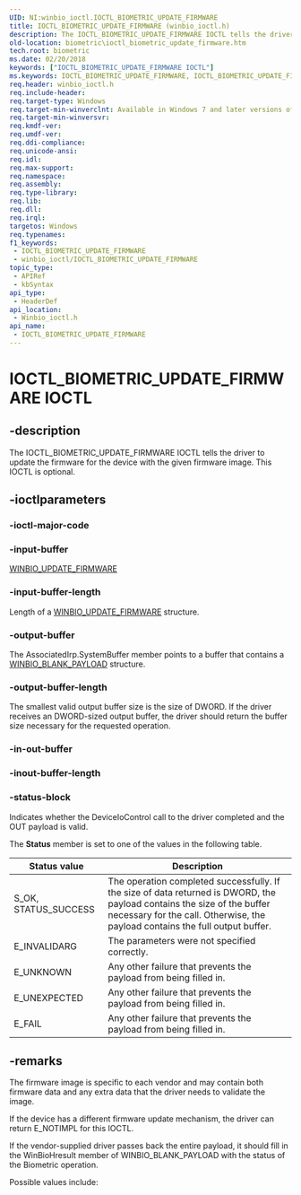 ```yaml
---
UID: NI:winbio_ioctl.IOCTL_BIOMETRIC_UPDATE_FIRMWARE
title: IOCTL_BIOMETRIC_UPDATE_FIRMWARE (winbio_ioctl.h)
description: The IOCTL_BIOMETRIC_UPDATE_FIRMWARE IOCTL tells the driver to update the firmware for the device with the given firmware image. This IOCTL is optional.
old-location: biometric\ioctl_biometric_update_firmware.htm
tech.root: biometric
ms.date: 02/20/2018
keywords: ["IOCTL_BIOMETRIC_UPDATE_FIRMWARE IOCTL"]
ms.keywords: IOCTL_BIOMETRIC_UPDATE_FIRMWARE, IOCTL_BIOMETRIC_UPDATE_FIRMWARE control, IOCTL_BIOMETRIC_UPDATE_FIRMWARE control code [Biometric Devices], biometric.ioctl_biometric_update_firmware, biometric_ref_b94fa4b7-e1db-4cac-8c06-ff490ca39fd5.xml, winbio_ioctl/IOCTL_BIOMETRIC_UPDATE_FIRMWARE
req.header: winbio_ioctl.h
req.include-header: 
req.target-type: Windows
req.target-min-winverclnt: Available in Windows 7 and later versions of Windows.
req.target-min-winversvr: 
req.kmdf-ver: 
req.umdf-ver: 
req.ddi-compliance: 
req.unicode-ansi: 
req.idl: 
req.max-support: 
req.namespace: 
req.assembly: 
req.type-library: 
req.lib: 
req.dll: 
req.irql: 
targetos: Windows
req.typenames: 
f1_keywords:
 - IOCTL_BIOMETRIC_UPDATE_FIRMWARE
 - winbio_ioctl/IOCTL_BIOMETRIC_UPDATE_FIRMWARE
topic_type:
 - APIRef
 - kbSyntax
api_type:
 - HeaderDef
api_location:
 - Winbio_ioctl.h
api_name:
 - IOCTL_BIOMETRIC_UPDATE_FIRMWARE
---
```


# IOCTL_BIOMETRIC_UPDATE_FIRMWARE IOCTL


## -description

The IOCTL_BIOMETRIC_UPDATE_FIRMWARE IOCTL tells the driver to update the firmware for the device with the given firmware image.  This IOCTL is optional.

## -ioctlparameters

### -ioctl-major-code

### -input-buffer

<a href="/windows-hardware/drivers/ddi/winbio_ioctl/ns-winbio_ioctl-_winbio_update_firmware">WINBIO_UPDATE_FIRMWARE</a>

### -input-buffer-length

Length of a <a href="/windows-hardware/drivers/ddi/winbio_ioctl/ns-winbio_ioctl-_winbio_update_firmware">WINBIO_UPDATE_FIRMWARE</a> structure.

### -output-buffer

The AssociatedIrp.SystemBuffer member points to a buffer that contains a <a href="/windows-hardware/drivers/ddi/winbio_ioctl/ns-winbio_ioctl-_winbio_blank_payload">WINBIO_BLANK_PAYLOAD</a> structure.

### -output-buffer-length

The smallest valid output buffer size is the size of DWORD.  If the driver receives an DWORD-sized output buffer, the driver should return the buffer size necessary for the requested operation.

### -in-out-buffer

### -inout-buffer-length

### -status-block

Indicates whether the DeviceIoControl call to the driver completed and the OUT payload is valid.

The <b>Status</b> member is set to one of the values in the following table.

|Status value|Description|
|--- |--- |
|S_OK, STATUS_SUCCESS|The operation completed successfully.  If the size of data returned is DWORD, the payload contains the size of the buffer necessary for the call.  Otherwise, the payload contains the full output buffer.|
|E_INVALIDARG|The parameters were not specified correctly.|
|E_UNKNOWN|Any other failure that prevents the payload from being filled in.|
|E_UNEXPECTED|Any other failure that prevents the payload from being filled in.|
|E_FAIL|Any other failure that prevents the payload from being filled in.|

## -remarks

The firmware image is specific to each vendor and may contain both firmware data and any extra data that the driver needs to validate the image.

If the device has a different firmware update mechanism, the driver can return E_NOTIMPL for this IOCTL.

If the vendor-supplied driver passes back the entire payload, it should fill in the WinBioHresult member of WINBIO_BLANK_PAYLOAD with the status of the Biometric operation.

Possible values include:
